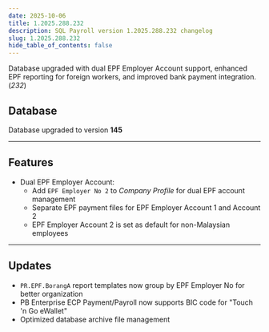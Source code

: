 ```yaml
---
date: 2025-10-06
title: 1.2025.288.232
description: SQL Payroll version 1.2025.288.232 changelog
slug: 1.2025.288.232
hide_table_of_contents: false
---
```


Database upgraded with dual EPF Employer Account support, enhanced EPF reporting for foreign workers, and improved bank payment integration. (*232*)

<!-- truncate -->

## Database

Database upgraded to version **145**

---

## Features

- Dual EPF Employer Account:
  - Add `EPF Employer No 2` to *Company Profile* for dual EPF account management
  - Separate EPF payment files for EPF Employer Account 1 and Account 2
  - EPF Employer Account 2 is set as default for non-Malaysian employees

---

## Updates

- `PR.EPF.BorangA` report templates now group by EPF Employer No for better organization
- PB Enterprise ECP Payment/Payroll now supports BIC code for "Touch 'n Go eWallet"
- Optimized database archive file management

